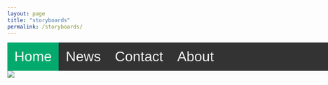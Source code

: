 ```yaml
---
layout: page
title: "storyboards"
permalink: /storyboards/
---
```


<style>
.topnav {
  background-color: #333;
  overflow: hidden;
  width: 100vw;
}

.topnav a {
  float: left;
  color: #f2f2f2;
  text-align: center;
  padding: 14px 16px;
  text-decoration: none;
  font-size: 32px;
  font-family: Helvetica, sans-serif;
}


.topnav a:hover {
  background-color: #ddd;
  color: black;
}


.topnav a.active {
  background-color: #04AA6D;
  color: white;
}
  </style>



<div class="topnav">
  <a class="active" href="#home">Home</a>
  <a href="#news">News</a>
  <a href="#contact">Contact</a>
  <a href="#about">About</a>
</div>


<div class="stalker">
  <img src="https://cdnb.artstation.com/p/assets/images/images/039/903/475/large/harvey-norman-img-0138.jpg?1627298313">
 </div>
